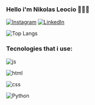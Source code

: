 ### Hello i'm Nikolas Leocio 👨‍💻👋

[![Instagram](https://img.shields.io/badge/Instagram-E4405F?style=for-the-badge&logo=instagram&logoColor=white)](https://www.instagram.com/nikolasleoncio/)
[![LinkedIn](https://img.shields.io/badge/LinkedIn-0077B5?style=for-the-badge&logo=linkedin&logoColor=white)](https://www.linkedin.com/in/nikolas-leoncio-248513263/)

<!-- ![Nikolas GitHub stats](https://github-readme-stats.vercel.app/api?username=UNIkinho&show_icons=true&theme=radical) -->

![Top Langs](https://github-readme-stats.vercel.app/api/top-langs/?username=UNikinho&hide_progress=true)

### Tecnologies that i use:
![js](https://img.shields.io/badge/JavaScript-F7DF1E?style=for-the-badge&logo=javascript&logoColor=black)

![html](https://img.shields.io/badge/HTML5-E34F26?style=for-the-badge&logo=html5&logoColor=white)

![css](https://img.shields.io/badge/CSS3-1572B6?style=for-the-badge&logo=css3&logoColor=white)

![Python](    https://img.shields.io/badge/Python-14354C?style=for-the-badge&logo=python&logoColor=white)
